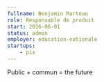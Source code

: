 ```yaml
---
fullname: Benjamin Marteau
role: Responsable de produit
start: 2016-06-01
status: admin
employer: education-nationale
startups:
    - pix
---
```


Public + commun = the future
